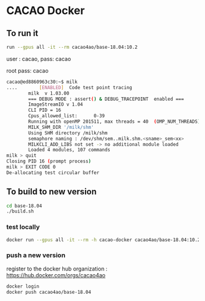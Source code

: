 # CACAO Docker

## To run it

```bash
run --gpus all -it --rm cacao4ao/base-18.04:10.2
```

user : cacao, pass: cacao

root pass: cacao

```bash
cacao@ed8860963c30:~$ milk
....        [ENABLED]  Code test point tracing
        milk  v 1.03.00
        === DEBUG MODE : assert() & DEBUG_TRACEPOINT  enabled ===
        ImageStreamIO v 1.04
        CLI PID = 16
        Cpus_allowed_list:      0-39
        Running with openMP 201511, max threads = 40  (OMP_NUM_THREADS)
        MILK_SHM_DIR '/milk/shm'
        Using SHM directory /milk/shm
        semaphore naming : /dev/shm/sem..milk.shm.<sname>_sem<xx>
        MILKCLI_ADD_LIBS not set -> no additional module loaded
        Loaded 4 modules, 107 commands
milk > quit
Closing PID 16 (prompt process)
milk > EXIT CODE 0
De-allocating test circular buffer
```

## To build to new version

```bash
cd base-18.04
./build.sh
```

### test locally

```bash
docker run --gpus all -it --rm -h cacao-docker cacao4ao/base-18.04:10.2
```

### push a new version

register to the docker hub organization : https://hub.docker.com/orgs/cacao4ao

```bash
docker login
docker push cacao4ao/base-18.04
```